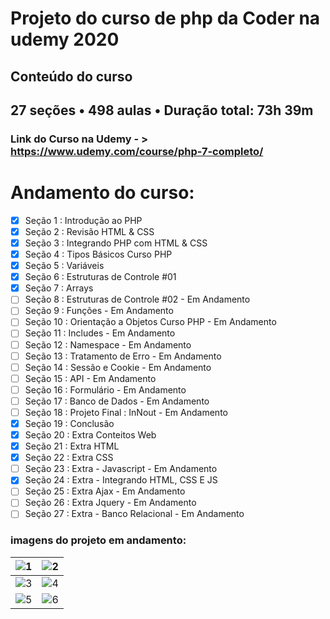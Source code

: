 # Projeto do curso de php da Coder na udemy 2020

## Conteúdo do curso
## 27 seções • 498 aulas • Duração total: 73h 39m

### Link do Curso na Udemy - > https://www.udemy.com/course/php-7-completo/

# Andamento do curso:
- [X] Seção 1 : Introdução ao PHP
- [X] Seção 2 : Revisão HTML & CSS
- [X] Seção 3 : Integrando PHP com HTML & CSS
- [X] Seção 4 : Tipos Básicos Curso PHP
- [X] Seção 5 : Variáveis
- [X] Seção 6 : Estruturas de Controle #01 
- [X] Seção 7 : Arrays 
- [ ] Seção 8 : Estruturas de Controle #02  - Em Andamento
- [ ] Seção 9 : Funções  - Em Andamento
- [ ] Seção 10 : Orientação a Objetos Curso PHP  - Em Andamento
- [ ] Seção 11 : Includes  - Em Andamento
- [ ] Seção 12 : Namespace  - Em Andamento
- [ ] Seção 13 : Tratamento de Erro  - Em Andamento
- [ ] Seção 14 : Sessão e Cookie  - Em Andamento
- [ ] Seção 15 : API  - Em Andamento
- [ ] Seção 16 : Formulário  - Em Andamento
- [ ] Seção 17 : Banco de Dados  - Em Andamento
- [ ] Seção 18 : Projeto Final : InNout  - Em Andamento
- [X] Seção 19 : Conclusão  
- [X] Seção 20 : Extra Conteitos Web 
- [X] Seção 21 : Extra HTML  
- [X] Seção 22 : Extra CSS  
- [ ] Seção 23 : Extra - Javascript  - Em Andamento
- [X] Seção 24 : Extra - Integrando HTML, CSS E JS  
- [ ] Seção 25 : Extra Ajax  - Em Andamento
- [ ] Seção 26 : Extra Jquery  - Em Andamento
- [ ] Seção 27 : Extra - Banco Relacional  - Em Andamento

### imagens do projeto em andamento:
| ![1](https://user-images.githubusercontent.com/5197047/88486063-614da300-cf51-11ea-9bbf-e3da977af861.png)| ![2](https://user-images.githubusercontent.com/5197047/88486070-6f032880-cf51-11ea-9dc1-4a290c0aa09b.png) |
|:-----:|-------|
| ![3](https://user-images.githubusercontent.com/5197047/88486079-80e4cb80-cf51-11ea-93f6-6da43788d33d.png) | ![4](https://user-images.githubusercontent.com/5197047/88486083-8c37f700-cf51-11ea-95fc-85504bcc77c1.png) |
| ![5](https://user-images.githubusercontent.com/5197047/92305444-e028f900-ef5d-11ea-95ea-49808b22ca9b.png)|  ![6](https://user-images.githubusercontent.com/5197047/92305784-c0df9b00-ef60-11ea-94f4-f47b6a8f3bf3.png) |
